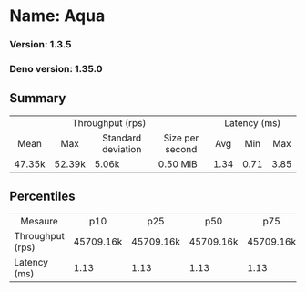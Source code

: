 # Name: Aqua 
  
  ### Version: 1.3.5
  ### Deno version: 1.35.0

## Summary
<table>
<tr>
    <td align="center" colspan="4">Throughput (rps)</td>
    <td align="center" colspan="3">Latency (ms)</td>
</tr>
<tr>
    <td align="center">Mean</td>
    <td align="center">Max</td>
    <td align="center">Standard deviation</td>
    <td align="center">Size per second</td>
    <td align="center">Avg</td>
    <td align="center">Min</td>
    <td align="center">Max</td>
</tr>
<tr>
    <td>47.35k</td>
    <td>52.39k</td>
    <td>5.06k</td>
    <td>0.50 MiB</td>
    <td>1.34</td>
    <td>0.71</td>
    <td>3.85</td>
</tr>
</table>

## Percentiles

<table>
<tr>
  <td align="center">Mesaure</td>
  <td align="center">p10</td>
  <td align="center">p25</td>
  <td align="center">p50</td>
  <td align="center">p75</td>
  <td align="center">p90</td>
  <td align="center">p95</td>
  <td align="center">p99</td>
</tr>
<tr>
  <td>Throughput (rps)</td>
  <td>45709.16k</td>
  <td>45709.16k</td>
  <td>45709.16k</td>
  <td>45709.16k</td>
  <td>51027.49k</td>
  <td>51611.08k</td>
  <td>52387.25k</td>
</tr>
<tr>
  <td>Latency (ms)</td>
  <td>1.13</td>
  <td>1.13</td>
  <td>1.13</td>
  <td>1.13</td>
  <td>1.70</td>
  <td>1.79</td>
  <td>2.39</td>
</tr>
</table>
